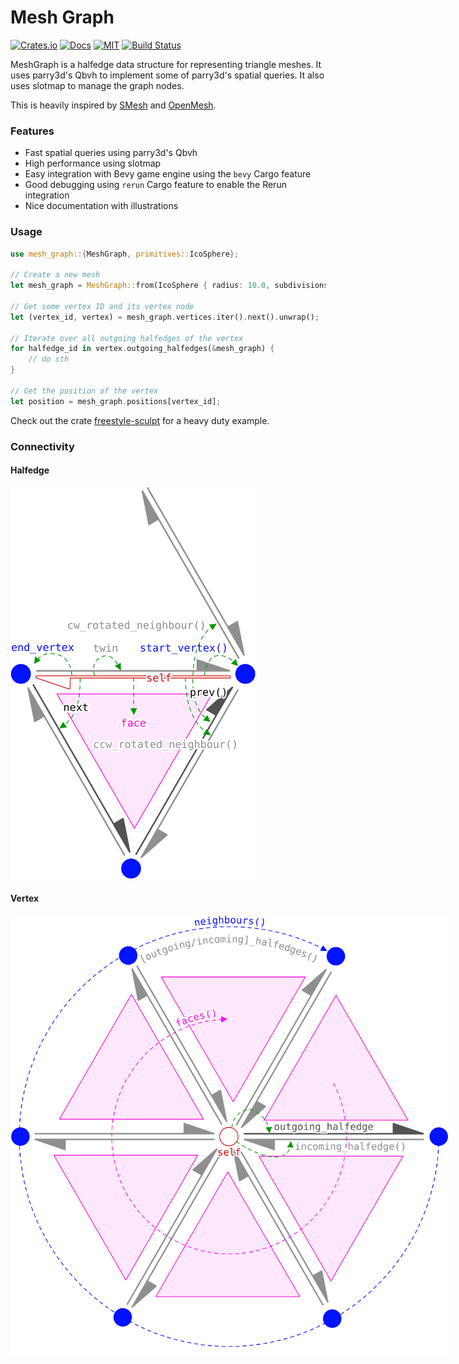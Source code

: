 # Mesh Graph

[![Crates.io](https://img.shields.io/crates/v/mesh-graph.svg)](https://crates.io/crates/mesh-graph)
[![Docs](https://docs.rs/mesh-graph/badge.svg)](https://docs.rs/mesh-graph/)
[![MIT](https://img.shields.io/badge/license-MIT-blue.svg)](https://github.com/synphonyte/mesh-graph#license)
[![Build Status](https://github.com/synphonyte/mesh-graph/actions/workflows/cd.yml/badge.svg)](https://github.com/synphonyte/mesh-graph/actions/workflows/cd.yml)

<!-- cargo-rdme start -->

MeshGraph is a halfedge data structure for representing triangle meshes.
It uses parry3d's Qbvh to implement some of parry3d's spatial queries.
It also uses slotmap to manage the graph nodes.

This is heavily inspired by [SMesh](https://github.com/Bendzae/SMesh) and
[OpenMesh](https://gitlab.vci.rwth-aachen.de:9000/OpenMesh/OpenMesh).

### Features

- Fast spatial queries using parry3d's Qbvh
- High performance using slotmap
- Easy integration with Bevy game engine using the `bevy` Cargo feature
- Good debugging using `rerun` Cargo feature to enable the Rerun integration
- Nice documentation with illustrations

### Usage

```rust
use mesh_graph::{MeshGraph, primitives::IcoSphere};

// Create a new mesh
let mesh_graph = MeshGraph::from(IcoSphere { radius: 10.0, subdivisions: 2 });

// Get some vertex ID and its vertex node
let (vertex_id, vertex) = mesh_graph.vertices.iter().next().unwrap();

// Iterate over all outgoing halfedges of the vertex
for halfedge_id in vertex.outgoing_halfedges(&mesh_graph) {
    // do sth
}

// Get the position of the vertex
let position = mesh_graph.positions[vertex_id];
```

Check out the crate [freestyle-sculpt](https://github.com/Synphonyte/freestyle-sculpt) for
a heavy duty example.

### Connectivity

#### Halfedge

<img src="https://raw.githubusercontent.com/Synphonyte/mesh-graph/refs/heads/main/docs/halfedge/all.svg" alt="Connectivity" style="max-width: 28em" />

#### Vertex

<img src="https://raw.githubusercontent.com/Synphonyte/mesh-graph/refs/heads/main/docs/vertex/all.svg" alt="Connectivity" style="max-width: 50em" />

<!-- cargo-rdme end -->
